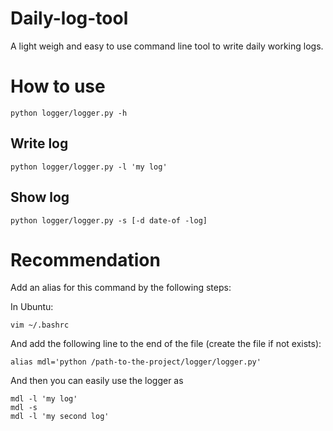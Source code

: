 # Daily-log-tool
A light weigh and easy to use command line tool to write daily working logs.

# How to use
```
python logger/logger.py -h
```
## Write log
```
python logger/logger.py -l 'my log'
```
## Show log
```
python logger/logger.py -s [-d date-of -log]
```
# Recommendation
Add an alias for this command by the following steps:

In Ubuntu:

```
vim ~/.bashrc
```

And add the following line to the end of the file (create the file if not exists):
```
alias mdl='python /path-to-the-project/logger/logger.py'
```
And then you can easily use the logger as 
```
mdl -l 'my log'
mdl -s
mdl -l 'my second log'
```
